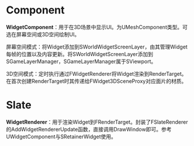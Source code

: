 # Component

**WidgetComponent**：用于在3D场景中显示UI。为UMeshComponent类型。可选在屏幕空间或3D空间绘制UI。

屏幕空间模式：将Widget添加到SWorldWidgetScreenLayer，由其管理Widget每帧的位置以及内容更新。将SWorldWidgetScreenLayer添加到SGameLayerManager，SGameLayerManager属于SViewport。

3D空间模式：定时执行通过FWidgetRenderer将Widget渲染到RenderTarget。在首次创建RenderTarget时其传递给FWidget3DSceneProxy对应面片的材质。

# Slate

**WidgetRenderer**：用于渲染Widget到FRenderTarget。封装了FSlateRenderer的AddWidgetRendererUpdate函数，直接调用DrawWindow即可。参考UWidgetComponent与SRetainerWidget使用。

